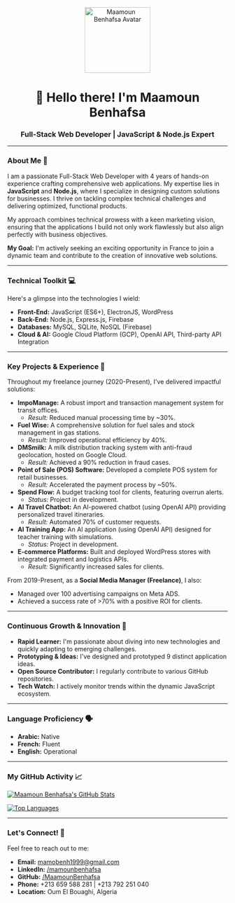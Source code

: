 <div align="center">
  <img src="https://avatars.githubusercontent.com/u/MaamounBenhafsa?v=4" width="150px;" alt="Maamoun Benhafsa Avatar"/>
  <h1>👋 Hello there! I'm Maamoun Benhafsa</h1>
  <h3>Full-Stack Web Developer | JavaScript & Node.js Expert</h3>
</div>

---

### About Me 🚀

I am a passionate Full-Stack Web Developer with 4 years of hands-on experience crafting comprehensive web applications. My expertise lies in **JavaScript** and **Node.js**, where I specialize in designing custom solutions for businesses. I thrive on tackling complex technical challenges and delivering optimized, functional products.

My approach combines technical prowess with a keen marketing vision, ensuring that the applications I build not only work flawlessly but also align perfectly with business objectives.

**My Goal:** I'm actively seeking an exciting opportunity in France to join a dynamic team and contribute to the creation of innovative web solutions.

---

### Technical Toolkit 💻

Here's a glimpse into the technologies I wield:

* **Front-End:** JavaScript (ES6+), ElectronJS, WordPress
* **Back-End:** Node.js, Express.js, Firebase
* **Databases:** MySQL, SQLite, NoSQL (Firebase)
* **Cloud & AI:** Google Cloud Platform (GCP), OpenAI API, Third-party API Integration

---

### Key Projects & Experience 💼

Throughout my freelance journey (2020-Present), I've delivered impactful solutions:

* **ImpoManage:** A robust import and transaction management system for transit offices.
    * *Result:* Reduced manual processing time by ~30%.
* **Fuel Wise:** A comprehensive solution for fuel sales and stock management in gas stations.
    * *Result:* Improved operational efficiency by 40%.
* **DMSmilk:** A milk distribution tracking system with anti-fraud geolocation, hosted on Google Cloud.
    * *Result:* Achieved a 90% reduction in fraud cases.
* **Point of Sale (POS) Software:** Developed a complete POS system for retail businesses.
    * *Result:* Accelerated the payment process by ~50%.
* **Spend Flow:** A budget tracking tool for clients, featuring overrun alerts.
    * *Status:* Project in development.
* **AI Travel Chatbot:** An AI-powered chatbot (using OpenAI API) providing personalized travel itineraries.
    * *Result:* Automated 70% of customer requests.
* **AI Training App:** An AI application (using OpenAI API) designed for teacher training with simulations.
    * *Status:* Project in development.
* **E-commerce Platforms:** Built and deployed WordPress stores with integrated payment and logistics APIs.
    * *Result:* Significantly increased sales for clients.

From 2019-Present, as a **Social Media Manager (Freelance)**, I also:

* Managed over 100 advertising campaigns on Meta ADS.
* Achieved a success rate of >70% with a positive ROI for clients.

---

### Continuous Growth & Innovation 🌱

* **Rapid Learner:** I'm passionate about diving into new technologies and quickly adapting to emerging challenges.
* **Prototyping & Ideas:** I've designed and prototyped 9 distinct application ideas.
* **Open Source Contributor:** I regularly contribute to various GitHub repositories.
* **Tech Watch:** I actively monitor trends within the dynamic JavaScript ecosystem.

---

### Language Proficiency 🗣️

* **Arabic:** Native
* **French:** Fluent
* **English:** Operational

---

### My GitHub Activity 📈

[![Maamoun Benhafsa's GitHub Stats](https://github-readme-stats.vercel.app/api?username=MaamounBenhafsa&show_icons=true&theme=dark&hide_border=true&count_private=true)](https://github.com/anuraghazra/github-readme-stats)

[![Top Languages](https://github-readme-stats.vercel.app/api/top-langs/?username=MaamounBenhafsa&layout=compact&theme=dark&hide_border=true)](https://github.com/anuraghazra/github-readme-stats)

---

### Let's Connect! 📧

Feel free to reach out to me:

* **Email:** mamobenh1999@gmail.com
* **LinkedIn:** [/mamounbenhafsa](https://www.linkedin.com/in/mamounbenhafsa)
* **GitHub:** [/MaamounBenhafsa](https://github.com/MaamounBenhafsa)
* **Phone:** +213 659 588 281 | +213 792 251 040
* **Location:** Oum El Bouaghi, Algeria
